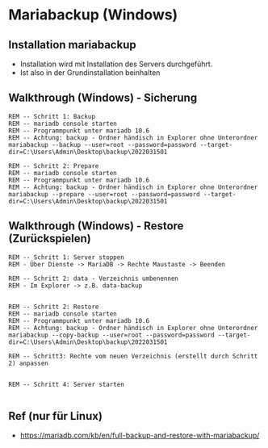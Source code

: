# Mariabackup (Windows)

## Installation mariabackup 

  * Installation wird mit Installation des Servers durchgeführt.
  * Ist also in der Grundinstallation beinhalten


## Walkthrough (Windows) - Sicherung 

```
REM -- Schritt 1: Backup 
REM -- mariadb console starten  
REM -- Programmpunkt unter mariadb 10.6 
REM -- Achtung: backup - Ordner händisch in Explorer ohne Unterordner 
mariabackup --backup --user=root --password=password --target-dir=C:\Users\Admin\Desktop\backup\2022031501
```

```
REM -- Schritt 2: Prepare 
REM -- mariadb console starten  
REM -- Programmpunkt unter mariadb 10.6 
REM -- Achtung: backup - Ordner händisch in Explorer ohne Unterordner 
mariabackup --prepare --user=root --password=password --target-dir=C:\Users\Admin\Desktop\backup\2022031501
```

## Walkthrough (Windows) - Restore (Zurückspielen) 

```
REM -- Schritt 1: Server stoppen  
REM - Über Dienste -> MariaDB -> Rechte Maustaste -> Beenden 

REM -- Schritt 2: data - Verzeichnis umbenennen 
REM - Im Explorer -> z.B. data-backup 


REM -- Schritt 2: Restore  
REM -- mariadb console starten  
REM -- Programmpunkt unter mariadb 10.6 
REM -- Achtung: backup - Ordner händisch in Explorer ohne Unterordner 
mariabackup --copy-backup --user=root --password=password --target-dir=C:\Users\Admin\Desktop\backup\2022031501

REM -- Schritt3: Rechte vom neuen Verzeichnis (erstellt durch Schritt 2) anpassen 


REM -- Schritt 4: Server starten 


```

## Ref (nur für Linux)

  * https://mariadb.com/kb/en/full-backup-and-restore-with-mariabackup/
